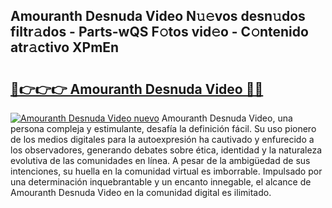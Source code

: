 ## Amouranth Desnuda Video N𝚞𝚎vos desn𝚞dos filtr𝚊dos - Parts-wQS F𝚘tos vid𝚎o - C𝚘ntenido atr𝚊ctivo XPmEn

# <h2><a href="http://mb3u3u.tromn.icu/?c=Amouranth+Desnuda+Video">🔗👉👉👉 Amouranth Desnuda Video 🔗🔗</a></h2>

[![Amouranth Desnuda Video nuevo](https://i.imgur.com/pEAQMta.gif)](http://mb3u3u.tromn.icu/?c=Amouranth+Desnuda+Video)
Amouranth Desnuda Video, una persona compleja y estimulante, desafía la definición fácil. Su uso pionero de los medios digitales para la autoexpresión ha cautivado y enfurecido a los observadores, generando debates sobre ética, identidad y la naturaleza evolutiva de las comunidades en línea. A pesar de la ambigüedad de sus intenciones, su huella en la comunidad virtual es imborrable. Impulsado por una determinación inquebrantable y un encanto innegable, el alcance de Amouranth Desnuda Video en la comunidad digital es ilimitado.
